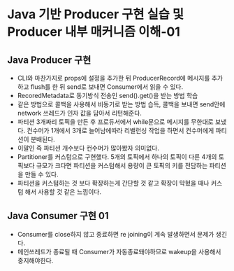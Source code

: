 # Java 기반 Producer 구현 실습 및 Producer 내부 매커니즘 이해-01
## Java Producer 구현
- CLI와 마찬가지로 props에 설정을 추가한 뒤 ProducerRecord에 메시지를 추가하고 flush를 한 뒤 send로 보내면 Consumer에서 읽을 수 있다.
- RecoredMetadata로 동기방식 전송인 send().get()을 받는 방법 학습
- 같은 방법으로 콜백을 사용해서 비동기로 받는 방법 습득, 콜백을 보내면 send안에 network 쓰레드가 인자 값을 담아서 리턴해준다.
- 파티션 3개짜리 토픽을 만든 후 프로듀서에서 while문으로 메시지를 무한대로 보냈다. 컨수머가 1개에서 3개로 늘어남에따라 리밸런싱 작업을 하면서 컨수머에게 파티션이 분배된다.
- 이말인 즉 파티션 개수보다 컨수머가 많아봤자 의미없다.
- Partitioner를 커스텀으로 구현했다. 5개의 토픽에서 하나의 토픽이 다른 4개의 토픽보다 규모가 크다면 파티션을 커스텀해서 용량이 큰 토픽의 키를 전담하는 파티션을 만들 수 있다.
- 파티션을 커스텀하는 것 보다 확장하는게 간단할 것 같고 확장이 막혔을 때나 커스텀 해서 사용할 것 같은 느낌이다. 
## Java Consumer 구현 01
- Consumer를 close하지 않고 종료하면 re joining이 계속 발생하면서 문제가 생긴다.
- 메인쓰레드가 종료될 때 Consumer가 자동종료돼야하므로 wakeup을 사용해서 중지해야한다.